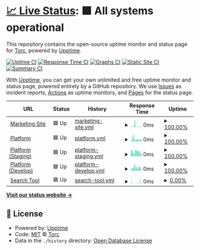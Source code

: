 # [📈 Live Status](https://status.opentorc.com): <!--live status--> **🟩 All systems operational**

This repository contains the open-source uptime monitor and status page for [Torc](www.opentorc.com), powered by [Upptime](https://github.com/upptime/upptime).

[![Uptime CI](https://github.com/OpenTorc/upptime/workflows/Uptime%20CI/badge.svg)](https://github.com/OpenTorc/upptime/actions?query=workflow%3A%22Uptime+CI%22)
[![Response Time CI](https://github.com/OpenTorc/upptime/workflows/Response%20Time%20CI/badge.svg)](https://github.com/OpenTorc/upptime/actions?query=workflow%3A%22Response+Time+CI%22)
[![Graphs CI](https://github.com/OpenTorc/upptime/workflows/Graphs%20CI/badge.svg)](https://github.com/OpenTorc/upptime/actions?query=workflow%3A%22Graphs+CI%22)
[![Static Site CI](https://github.com/OpenTorc/upptime/workflows/Static%20Site%20CI/badge.svg)](https://github.com/OpenTorc/upptime/actions?query=workflow%3A%22Static+Site+CI%22)
[![Summary CI](https://github.com/OpenTorc/upptime/workflows/Summary%20CI/badge.svg)](https://github.com/OpenTorc/upptime/actions?query=workflow%3A%22Summary+CI%22)

With [Upptime](https://upptime.js.org), you can get your own unlimited and free uptime monitor and status page, powered entirely by a GitHub repository. We use [Issues](https://github.com/OpenTorc/upptime/issues) as incident reports, [Actions](https://github.com/OpenTorc/upptime/actions) as uptime monitors, and [Pages](https://status.opentorc.com) for the status page.

<!--start: status pages-->
<!-- This summary is generated by Upptime (https://github.com/upptime/upptime) -->
<!-- Do not edit this manually, your changes will be overwritten -->
<!-- prettier-ignore -->
| URL | Status | History | Response Time | Uptime |
| --- | ------ | ------- | ------------- | ------ |
| <img alt="" src="https://favicons.githubusercontent.com/www.opentorc.com" height="13"> [Marketing Site](https://www.opentorc.com) | 🟩 Up | [marketing-site.yml](https://github.com/opentorc/upptime/commits/HEAD/history/marketing-site.yml) | <details><summary><img alt="Response time graph" src="./graphs/marketing-site/response-time-week.png" height="20"> 0ms</summary><br><a href="https://status.opentorc.com/history/marketing-site"><img alt="Response time 0" src="https://img.shields.io/endpoint?url=https%3A%2F%2Fraw.githubusercontent.com%2Fopentorc%2Fupptime%2FHEAD%2Fapi%2Fmarketing-site%2Fresponse-time.json"></a><br><a href="https://status.opentorc.com/history/marketing-site"><img alt="24-hour response time 0" src="https://img.shields.io/endpoint?url=https%3A%2F%2Fraw.githubusercontent.com%2Fopentorc%2Fupptime%2FHEAD%2Fapi%2Fmarketing-site%2Fresponse-time-day.json"></a><br><a href="https://status.opentorc.com/history/marketing-site"><img alt="7-day response time 0" src="https://img.shields.io/endpoint?url=https%3A%2F%2Fraw.githubusercontent.com%2Fopentorc%2Fupptime%2FHEAD%2Fapi%2Fmarketing-site%2Fresponse-time-week.json"></a><br><a href="https://status.opentorc.com/history/marketing-site"><img alt="30-day response time 0" src="https://img.shields.io/endpoint?url=https%3A%2F%2Fraw.githubusercontent.com%2Fopentorc%2Fupptime%2FHEAD%2Fapi%2Fmarketing-site%2Fresponse-time-month.json"></a><br><a href="https://status.opentorc.com/history/marketing-site"><img alt="1-year response time 0" src="https://img.shields.io/endpoint?url=https%3A%2F%2Fraw.githubusercontent.com%2Fopentorc%2Fupptime%2FHEAD%2Fapi%2Fmarketing-site%2Fresponse-time-year.json"></a></details> | <details><summary><a href="https://status.opentorc.com/history/marketing-site">100.00%</a></summary><a href="https://status.opentorc.com/history/marketing-site"><img alt="All-time uptime 100.00%" src="https://img.shields.io/endpoint?url=https%3A%2F%2Fraw.githubusercontent.com%2Fopentorc%2Fupptime%2FHEAD%2Fapi%2Fmarketing-site%2Fuptime.json"></a><br><a href="https://status.opentorc.com/history/marketing-site"><img alt="24-hour uptime 100.00%" src="https://img.shields.io/endpoint?url=https%3A%2F%2Fraw.githubusercontent.com%2Fopentorc%2Fupptime%2FHEAD%2Fapi%2Fmarketing-site%2Fuptime-day.json"></a><br><a href="https://status.opentorc.com/history/marketing-site"><img alt="7-day uptime 100.00%" src="https://img.shields.io/endpoint?url=https%3A%2F%2Fraw.githubusercontent.com%2Fopentorc%2Fupptime%2FHEAD%2Fapi%2Fmarketing-site%2Fuptime-week.json"></a><br><a href="https://status.opentorc.com/history/marketing-site"><img alt="30-day uptime 100.00%" src="https://img.shields.io/endpoint?url=https%3A%2F%2Fraw.githubusercontent.com%2Fopentorc%2Fupptime%2FHEAD%2Fapi%2Fmarketing-site%2Fuptime-month.json"></a><br><a href="https://status.opentorc.com/history/marketing-site"><img alt="1-year uptime 100.00%" src="https://img.shields.io/endpoint?url=https%3A%2F%2Fraw.githubusercontent.com%2Fopentorc%2Fupptime%2FHEAD%2Fapi%2Fmarketing-site%2Fuptime-year.json"></a></details>
| <img alt="" src="https://favicons.githubusercontent.com/platform.opentorc.com" height="13"> [Platform](https://platform.opentorc.com) | 🟩 Up | [platform.yml](https://github.com/opentorc/upptime/commits/HEAD/history/platform.yml) | <details><summary><img alt="Response time graph" src="./graphs/platform/response-time-week.png" height="20"> 0ms</summary><br><a href="https://status.opentorc.com/history/platform"><img alt="Response time 0" src="https://img.shields.io/endpoint?url=https%3A%2F%2Fraw.githubusercontent.com%2Fopentorc%2Fupptime%2FHEAD%2Fapi%2Fplatform%2Fresponse-time.json"></a><br><a href="https://status.opentorc.com/history/platform"><img alt="24-hour response time 0" src="https://img.shields.io/endpoint?url=https%3A%2F%2Fraw.githubusercontent.com%2Fopentorc%2Fupptime%2FHEAD%2Fapi%2Fplatform%2Fresponse-time-day.json"></a><br><a href="https://status.opentorc.com/history/platform"><img alt="7-day response time 0" src="https://img.shields.io/endpoint?url=https%3A%2F%2Fraw.githubusercontent.com%2Fopentorc%2Fupptime%2FHEAD%2Fapi%2Fplatform%2Fresponse-time-week.json"></a><br><a href="https://status.opentorc.com/history/platform"><img alt="30-day response time 0" src="https://img.shields.io/endpoint?url=https%3A%2F%2Fraw.githubusercontent.com%2Fopentorc%2Fupptime%2FHEAD%2Fapi%2Fplatform%2Fresponse-time-month.json"></a><br><a href="https://status.opentorc.com/history/platform"><img alt="1-year response time 0" src="https://img.shields.io/endpoint?url=https%3A%2F%2Fraw.githubusercontent.com%2Fopentorc%2Fupptime%2FHEAD%2Fapi%2Fplatform%2Fresponse-time-year.json"></a></details> | <details><summary><a href="https://status.opentorc.com/history/platform">100.00%</a></summary><a href="https://status.opentorc.com/history/platform"><img alt="All-time uptime 100.00%" src="https://img.shields.io/endpoint?url=https%3A%2F%2Fraw.githubusercontent.com%2Fopentorc%2Fupptime%2FHEAD%2Fapi%2Fplatform%2Fuptime.json"></a><br><a href="https://status.opentorc.com/history/platform"><img alt="24-hour uptime 100.00%" src="https://img.shields.io/endpoint?url=https%3A%2F%2Fraw.githubusercontent.com%2Fopentorc%2Fupptime%2FHEAD%2Fapi%2Fplatform%2Fuptime-day.json"></a><br><a href="https://status.opentorc.com/history/platform"><img alt="7-day uptime 100.00%" src="https://img.shields.io/endpoint?url=https%3A%2F%2Fraw.githubusercontent.com%2Fopentorc%2Fupptime%2FHEAD%2Fapi%2Fplatform%2Fuptime-week.json"></a><br><a href="https://status.opentorc.com/history/platform"><img alt="30-day uptime 100.00%" src="https://img.shields.io/endpoint?url=https%3A%2F%2Fraw.githubusercontent.com%2Fopentorc%2Fupptime%2FHEAD%2Fapi%2Fplatform%2Fuptime-month.json"></a><br><a href="https://status.opentorc.com/history/platform"><img alt="1-year uptime 100.00%" src="https://img.shields.io/endpoint?url=https%3A%2F%2Fraw.githubusercontent.com%2Fopentorc%2Fupptime%2FHEAD%2Fapi%2Fplatform%2Fuptime-year.json"></a></details>
| <img alt="" src="https://favicons.githubusercontent.com/platform-staging.opentorc.com" height="13"> [Platform (Staging)](https://platform-staging.opentorc.com) | 🟩 Up | [platform-staging.yml](https://github.com/opentorc/upptime/commits/HEAD/history/platform-staging.yml) | <details><summary><img alt="Response time graph" src="./graphs/platform-staging/response-time-week.png" height="20"> 0ms</summary><br><a href="https://status.opentorc.com/history/platform-staging"><img alt="Response time 0" src="https://img.shields.io/endpoint?url=https%3A%2F%2Fraw.githubusercontent.com%2Fopentorc%2Fupptime%2FHEAD%2Fapi%2Fplatform-staging%2Fresponse-time.json"></a><br><a href="https://status.opentorc.com/history/platform-staging"><img alt="24-hour response time 0" src="https://img.shields.io/endpoint?url=https%3A%2F%2Fraw.githubusercontent.com%2Fopentorc%2Fupptime%2FHEAD%2Fapi%2Fplatform-staging%2Fresponse-time-day.json"></a><br><a href="https://status.opentorc.com/history/platform-staging"><img alt="7-day response time 0" src="https://img.shields.io/endpoint?url=https%3A%2F%2Fraw.githubusercontent.com%2Fopentorc%2Fupptime%2FHEAD%2Fapi%2Fplatform-staging%2Fresponse-time-week.json"></a><br><a href="https://status.opentorc.com/history/platform-staging"><img alt="30-day response time 0" src="https://img.shields.io/endpoint?url=https%3A%2F%2Fraw.githubusercontent.com%2Fopentorc%2Fupptime%2FHEAD%2Fapi%2Fplatform-staging%2Fresponse-time-month.json"></a><br><a href="https://status.opentorc.com/history/platform-staging"><img alt="1-year response time 0" src="https://img.shields.io/endpoint?url=https%3A%2F%2Fraw.githubusercontent.com%2Fopentorc%2Fupptime%2FHEAD%2Fapi%2Fplatform-staging%2Fresponse-time-year.json"></a></details> | <details><summary><a href="https://status.opentorc.com/history/platform-staging">100.00%</a></summary><a href="https://status.opentorc.com/history/platform-staging"><img alt="All-time uptime 100.00%" src="https://img.shields.io/endpoint?url=https%3A%2F%2Fraw.githubusercontent.com%2Fopentorc%2Fupptime%2FHEAD%2Fapi%2Fplatform-staging%2Fuptime.json"></a><br><a href="https://status.opentorc.com/history/platform-staging"><img alt="24-hour uptime 100.00%" src="https://img.shields.io/endpoint?url=https%3A%2F%2Fraw.githubusercontent.com%2Fopentorc%2Fupptime%2FHEAD%2Fapi%2Fplatform-staging%2Fuptime-day.json"></a><br><a href="https://status.opentorc.com/history/platform-staging"><img alt="7-day uptime 100.00%" src="https://img.shields.io/endpoint?url=https%3A%2F%2Fraw.githubusercontent.com%2Fopentorc%2Fupptime%2FHEAD%2Fapi%2Fplatform-staging%2Fuptime-week.json"></a><br><a href="https://status.opentorc.com/history/platform-staging"><img alt="30-day uptime 100.00%" src="https://img.shields.io/endpoint?url=https%3A%2F%2Fraw.githubusercontent.com%2Fopentorc%2Fupptime%2FHEAD%2Fapi%2Fplatform-staging%2Fuptime-month.json"></a><br><a href="https://status.opentorc.com/history/platform-staging"><img alt="1-year uptime 100.00%" src="https://img.shields.io/endpoint?url=https%3A%2F%2Fraw.githubusercontent.com%2Fopentorc%2Fupptime%2FHEAD%2Fapi%2Fplatform-staging%2Fuptime-year.json"></a></details>
| <img alt="" src="https://favicons.githubusercontent.com/platform-dev.opentorc.com" height="13"> [Platform (Develop)](https://platform-dev.opentorc.com) | 🟩 Up | [platform-develop.yml](https://github.com/opentorc/upptime/commits/HEAD/history/platform-develop.yml) | <details><summary><img alt="Response time graph" src="./graphs/platform-develop/response-time-week.png" height="20"> 0ms</summary><br><a href="https://status.opentorc.com/history/platform-develop"><img alt="Response time 0" src="https://img.shields.io/endpoint?url=https%3A%2F%2Fraw.githubusercontent.com%2Fopentorc%2Fupptime%2FHEAD%2Fapi%2Fplatform-develop%2Fresponse-time.json"></a><br><a href="https://status.opentorc.com/history/platform-develop"><img alt="24-hour response time 0" src="https://img.shields.io/endpoint?url=https%3A%2F%2Fraw.githubusercontent.com%2Fopentorc%2Fupptime%2FHEAD%2Fapi%2Fplatform-develop%2Fresponse-time-day.json"></a><br><a href="https://status.opentorc.com/history/platform-develop"><img alt="7-day response time 0" src="https://img.shields.io/endpoint?url=https%3A%2F%2Fraw.githubusercontent.com%2Fopentorc%2Fupptime%2FHEAD%2Fapi%2Fplatform-develop%2Fresponse-time-week.json"></a><br><a href="https://status.opentorc.com/history/platform-develop"><img alt="30-day response time 0" src="https://img.shields.io/endpoint?url=https%3A%2F%2Fraw.githubusercontent.com%2Fopentorc%2Fupptime%2FHEAD%2Fapi%2Fplatform-develop%2Fresponse-time-month.json"></a><br><a href="https://status.opentorc.com/history/platform-develop"><img alt="1-year response time 0" src="https://img.shields.io/endpoint?url=https%3A%2F%2Fraw.githubusercontent.com%2Fopentorc%2Fupptime%2FHEAD%2Fapi%2Fplatform-develop%2Fresponse-time-year.json"></a></details> | <details><summary><a href="https://status.opentorc.com/history/platform-develop">100.00%</a></summary><a href="https://status.opentorc.com/history/platform-develop"><img alt="All-time uptime 100.00%" src="https://img.shields.io/endpoint?url=https%3A%2F%2Fraw.githubusercontent.com%2Fopentorc%2Fupptime%2FHEAD%2Fapi%2Fplatform-develop%2Fuptime.json"></a><br><a href="https://status.opentorc.com/history/platform-develop"><img alt="24-hour uptime 100.00%" src="https://img.shields.io/endpoint?url=https%3A%2F%2Fraw.githubusercontent.com%2Fopentorc%2Fupptime%2FHEAD%2Fapi%2Fplatform-develop%2Fuptime-day.json"></a><br><a href="https://status.opentorc.com/history/platform-develop"><img alt="7-day uptime 100.00%" src="https://img.shields.io/endpoint?url=https%3A%2F%2Fraw.githubusercontent.com%2Fopentorc%2Fupptime%2FHEAD%2Fapi%2Fplatform-develop%2Fuptime-week.json"></a><br><a href="https://status.opentorc.com/history/platform-develop"><img alt="30-day uptime 100.00%" src="https://img.shields.io/endpoint?url=https%3A%2F%2Fraw.githubusercontent.com%2Fopentorc%2Fupptime%2FHEAD%2Fapi%2Fplatform-develop%2Fuptime-month.json"></a><br><a href="https://status.opentorc.com/history/platform-develop"><img alt="1-year uptime 100.00%" src="https://img.shields.io/endpoint?url=https%3A%2F%2Fraw.githubusercontent.com%2Fopentorc%2Fupptime%2FHEAD%2Fapi%2Fplatform-develop%2Fuptime-year.json"></a></details>
| <img alt="" src="https://favicons.githubusercontent.com/search.opentorc.com" height="13"> [Search Tool](https://search.opentorc.com) | 🟩 Up | [search-tool.yml](https://github.com/opentorc/upptime/commits/HEAD/history/search-tool.yml) | <details><summary><img alt="Response time graph" src="./graphs/search-tool/response-time-week.png" height="20"> 0ms</summary><br><a href="https://status.opentorc.com/history/search-tool"><img alt="Response time 0" src="https://img.shields.io/endpoint?url=https%3A%2F%2Fraw.githubusercontent.com%2Fopentorc%2Fupptime%2FHEAD%2Fapi%2Fsearch-tool%2Fresponse-time.json"></a><br><a href="https://status.opentorc.com/history/search-tool"><img alt="24-hour response time 0" src="https://img.shields.io/endpoint?url=https%3A%2F%2Fraw.githubusercontent.com%2Fopentorc%2Fupptime%2FHEAD%2Fapi%2Fsearch-tool%2Fresponse-time-day.json"></a><br><a href="https://status.opentorc.com/history/search-tool"><img alt="7-day response time 0" src="https://img.shields.io/endpoint?url=https%3A%2F%2Fraw.githubusercontent.com%2Fopentorc%2Fupptime%2FHEAD%2Fapi%2Fsearch-tool%2Fresponse-time-week.json"></a><br><a href="https://status.opentorc.com/history/search-tool"><img alt="30-day response time 0" src="https://img.shields.io/endpoint?url=https%3A%2F%2Fraw.githubusercontent.com%2Fopentorc%2Fupptime%2FHEAD%2Fapi%2Fsearch-tool%2Fresponse-time-month.json"></a><br><a href="https://status.opentorc.com/history/search-tool"><img alt="1-year response time 0" src="https://img.shields.io/endpoint?url=https%3A%2F%2Fraw.githubusercontent.com%2Fopentorc%2Fupptime%2FHEAD%2Fapi%2Fsearch-tool%2Fresponse-time-year.json"></a></details> | <details><summary><a href="https://status.opentorc.com/history/search-tool">0.00%</a></summary><a href="https://status.opentorc.com/history/search-tool"><img alt="All-time uptime 0.00%" src="https://img.shields.io/endpoint?url=https%3A%2F%2Fraw.githubusercontent.com%2Fopentorc%2Fupptime%2FHEAD%2Fapi%2Fsearch-tool%2Fuptime.json"></a><br><a href="https://status.opentorc.com/history/search-tool"><img alt="24-hour uptime 0.00%" src="https://img.shields.io/endpoint?url=https%3A%2F%2Fraw.githubusercontent.com%2Fopentorc%2Fupptime%2FHEAD%2Fapi%2Fsearch-tool%2Fuptime-day.json"></a><br><a href="https://status.opentorc.com/history/search-tool"><img alt="7-day uptime 0.00%" src="https://img.shields.io/endpoint?url=https%3A%2F%2Fraw.githubusercontent.com%2Fopentorc%2Fupptime%2FHEAD%2Fapi%2Fsearch-tool%2Fuptime-week.json"></a><br><a href="https://status.opentorc.com/history/search-tool"><img alt="30-day uptime 0.00%" src="https://img.shields.io/endpoint?url=https%3A%2F%2Fraw.githubusercontent.com%2Fopentorc%2Fupptime%2FHEAD%2Fapi%2Fsearch-tool%2Fuptime-month.json"></a><br><a href="https://status.opentorc.com/history/search-tool"><img alt="1-year uptime 0.00%" src="https://img.shields.io/endpoint?url=https%3A%2F%2Fraw.githubusercontent.com%2Fopentorc%2Fupptime%2FHEAD%2Fapi%2Fsearch-tool%2Fuptime-year.json"></a></details>

<!--end: status pages-->

[**Visit our status website →**](https://status.opentorc.com)

## 📄 License

- Powered by: [Upptime](https://github.com/upptime/upptime)
- Code: [MIT](./LICENSE) © [Torc](www.opentorc.com)
- Data in the `./history` directory: [Open Database License](https://opendatacommons.org/licenses/odbl/1-0/)
